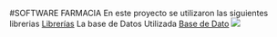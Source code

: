 #SOFTWARE FARMACIA
En este proyecto se utilizaron las siguientes librerias [Librerías](httphttps://drive.google.com/drive/folders/1fqfq3W780nkhgw9iGT2dgLuiJ1052ubH?usp=sharing:// "Librerías")
La base de Datos Utilizada  [Base de Dato](hthttps://drive.google.com/drive/folders/1huyksL7nIrjCPk4tNbkfwqt-4akNeQ5v?usp=sharingtp:// "Base de Dato")
![](https://th.bing.com/th/id/R.d9c2773b1c241854571d1bdad23af4a5?rik=Au1AINhvAWZmRg&riu=http%3a%2f%2f4.bp.blogspot.com%2f-QMGOoEe7ORo%2fUictQ1DRsJI%2fAAAAAAAB4ow%2fQ3F1jbR67fo%2fs1600%2fcerca-del-cielo-y-los-planetas-im%c3%a1genes-de-fantas%c3%ada-close-to-sky-landscape-1920x1200-wallpaper-.jpg&ehk=7N3VXXUF7ESxVu%2fJqYAG2lwflwMsjAwn7hdRxBGsJms%3d&risl=&pid=ImgRaw&r=0)